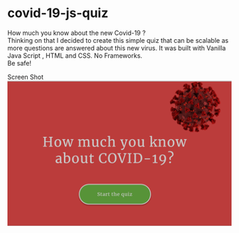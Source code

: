 # covid-19-js-quiz

How much you know about the new Covid-19 ? <br>
Thinking on that I decided to create this simple quiz that can be scalable as more questions are answered about this new virus.
It was built with Vanilla Java Script , HTML and CSS. No Frameworks. <br>
Be safe!

Screen Shot
![App](./assets/css/app.png) <br>
